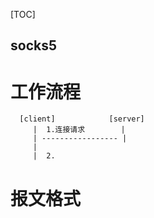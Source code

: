 
[TOC]

socks5
---

# 工作流程
```
  [client]            [server]
     |  1.连接请求        |
     | ----------------- |
     |                   
     |  2.

```

# 报文格式
## 